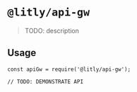 # `@litly/api-gw`

> TODO: description

## Usage

```
const apiGw = require('@litly/api-gw');

// TODO: DEMONSTRATE API
```
